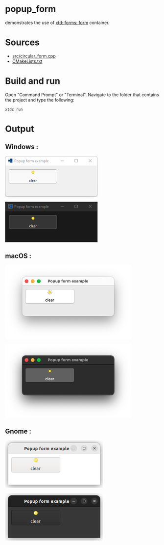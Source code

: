 # popup_form

demonstrates the use of [xtd::forms::form](https://codedocs.xyz/gammasoft71/xtd/classxtd_1_1forms_1_1form.html) container.

# Sources

* [src/circular_form.cpp](src/popup_form.cpp)
* [CMakeLists.txt](CMakeLists.txt)

# Build and run

Open "Command Prompt" or "Terminal". Navigate to the folder that contains the project and type the following:

```shell
xtdc run
```

# Output

## Windows :

![Screenshot](../../../../docs/pictures/examples/popup_form_w.png)

![Screenshot](../../../../docs/pictures/examples/popup_form_wd.png)

## macOS :

![Screenshot](../../../../docs/pictures/examples/popup_form_m.png)

![Screenshot](../../../../docs/pictures/examples/popup_form_md.png)

## Gnome :

![Screenshot](../../../../docs/pictures/examples/popup_form_g.png)

![Screenshot](../../../../docs/pictures/examples/popup_form_gd.png)
